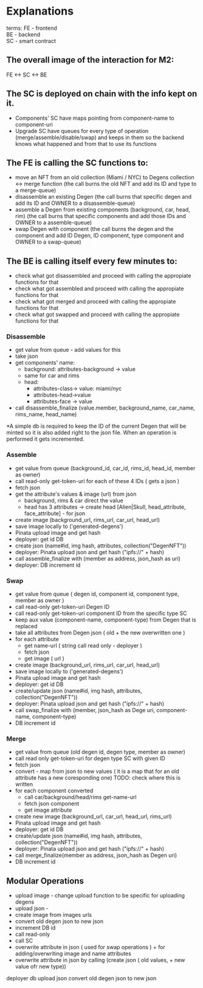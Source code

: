 # Explanations

terms:
FE - frontend  
BE - backend  
SC - smart contract

## The overall image of the interaction for M2:

FE <-> SC <-> BE

## The SC is deployed on chain with the info kept on it.

- Components' SC have maps pointing from component-name to component-uri
- Upgrade SC have queues for every type of operation (merge/assemble/disable/swap) and keeps in them so the backend knows what happened and from that to use its functions

## The FE is calling the SC functions to:

- move an NFT from an old collection (Miami / NYC) to Degens collection <-> merge function (the call burns the old NFT and add its ID and type to a merge-queue)
- disassemble an existing Degen (the call burns that specific degen and add its ID and OWNER to a disassemble-queue)
- assemble a Degen from existing components (background, car, head, rim) (the call burns that specific components and add those IDs and OWNER to a assemble-queue)
- swap Degen with component (the call burns the degen and the component and add ID Degen, ID component, type component and OWNER to a swap-queue)

## The BE is calling itself every few minutes to:

- check what got disassembled and proceed with calling the appropiate functions for that
- check what got assembled and proceed with calling the appropiate functions for that
- check what got merged and proceed with calling the appropiate functions for that
- check what got swapped and proceed with calling the appropiate functions for that

### Disassemble

- get value from queue - add values for this
- take json
- get components' name:
  - background: attributes-background → value
  - same for car and rims
  - head:
    - attributes-class-> value: miami/nyc
    - attributes-head->value
    - attributes-face -> value
- call disassemble_finalize (value.member, background_name, car_name, rims_name, head_name)

\*A simple db is required to keep the ID of the current Degen that will be minted so it is also added right to the json file. When an operation is performed it gets incremented.

### Assemble

- get value from queue (background_id, car_id, rims_id, head_id, member as owner)
- call read-only get-token-uri for each of these 4 IDs ( gets a json )
- fetch json
- get the attribute's values & image (url) from json
  - background, rims & car direct the value
  - head has 3 attributes -> create head [Alien|Skull, head_attribute, face_attribute] - for json
- create image (background_url, rims_url, car_url, head_url)
- save image locally to ('generated-degens')
- Pinata upload image and get hash
- deployer: get id DB
- create json (name#id, img hash, attributes, collection("DegenNFT"))
- deployer: Pinata upload json and get hash ("ipfs://" + hash)
- call assemble_finalize with (member as address, json_hash as uri)
- deployer: DB increment id

### Swap

- get value from queue ( degen id, component id, component type, member as owner )
- call read-only get-token-uri Degen ID
- call read-only get-token-uri component ID from the specific type SC
- keep aux value (component-name, component-type) from Degen that is replaced
- take all attributes from Degen json ( old + the new overwritten one )
- for each attribute
  - get name-url ( string call read only - deployer )
  - fetch json
  - get image ( url )
- create image (background_url, rims_url, car_url, head_url)
- save image locally to ('generated-degens')
- Pinata upload image and get hash
- deployer: get id DB
- create/update json (name#id, img hash, attributes, collection("DegenNFT"))
- deployer: Pinata upload json and get hash ("ipfs://" + hash)
- call swap_finalize with (member, json_hash as Dege uri, component-name, component-type)
- DB increment id

### Merge

- get value from queue (old degen id, degen type, member as owner)
- call read only get-token-uri for degen type SC with given ID
- fetch json
- convert - map from json to new values ( it is a map that for an old attribute has a new coresponding one) TODO: check where this is written
- for each component converted
  - call car/background/head/rims get-name-url
  - fetch json component
  - get image attribute
- create new image (background_url, car_url, head_url, rims_url)
- Pinata upload image and get hash
- deployer: get id DB
- create/update json (name#id, img hash, attributes, collection("DegenNFT"))
- deployer: Pinata upload json and get hash ("ipfs://" + hash)
- call merge_finalize(member as address, json_hash as Degen uri)
- DB increment id

## Modular Operations

- upload image - change upload function to be specific for uploading degens
- upload json -
- create image from images urls
- convert old degen json to new json
- increment DB id
- call read-only
- call SC
- overwrite attribute in json ( used for swap operations ) + for adding/overwriting image and name attributes
- overwrite attribute in json by calling (create json ( old values, + new value ofr new type))

deployer
db
upload json
convert old degen json to new json

